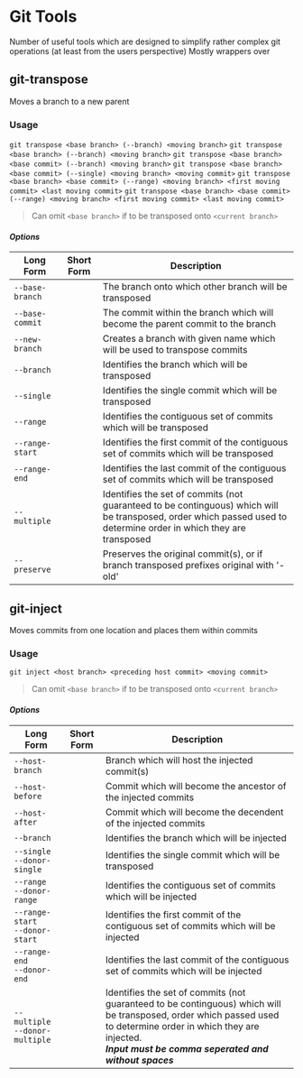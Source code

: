 


# Git Tools
Number of useful tools which are designed to simplify rather complex git 
operations (at least from the users perspective)
Mostly wrappers over 
## git-transpose
Moves a branch to a new parent
### Usage
`git transpose <base branch> (--branch) <moving branch>`
`git transpose <base branch> (--branch) <moving branch>`
`git transpose <base branch> <base commit> (--branch) <moving branch>`
`git transpose <base branch> <base commit> (--single) <moving branch> <moving commit>`
`git transpose <base branch> <base commit> (--range) <moving branch> <first moving commit> <last moving commit>`
`git transpose <base branch> <base commit> (--range) <moving branch> <first moving commit> <last moving commit>`

> Can omit `<base branch>` if to be transposed onto `<current branch>`
#### *Options*
   Long Form    | Short Form | Description
----------------|------------|-------------
`--base-branch` |            | The branch onto which other branch will be transposed
`--base-commit` |            | The commit within the branch which will become the parent commit to the branch
`--new-branch`  |            | Creates a branch with given name which will be used to transpose commits
`--branch`      |            | Identifies the branch which will be transposed
`--single`      |            | Identifies the single commit which will be transposed
`--range`       |            | Identifies the contiguous set of commits which will be transposed
`--range-start` |            | Identifies the first commit of the contiguous set of commits which will be transposed
`--range-end` |            | Identifies the last commit of the contiguous set of commits which will be transposed
`--multiple`    |            | Identifies the set of commits (not guaranteed to be continguous) which will be transposed, order which passed used to determine order in which they are transposed
`--preserve`    |            | Preserves the original commit(s), or if branch transposed prefixes original with '-old'
## git-inject
Moves commits from one location and places them within commits
### Usage
`git inject <host branch> <preceding host commit> <moving commit>`
> Can omit `<base branch>` if to be transposed onto `<current branch>`
#### *Options*
   Long Form                       | Short Form | Description
-----------------------------------|------------|----------------------
`--host-branch`                    |            | Branch which will host the injected commit(s)
`--host-before`                    |            | Commit which will become the ancestor of the injected commits
`--host-after`                     |            | Commit which will become the decendent of the injected commits
`--branch`                         |            | Identifies the branch which will be injected
`--single`<br>`--donor-single`     |            | Identifies the single commit which will be transposed
`--range`<br>`--donor-range`       |            | Identifies the contiguous set of commits which will be injected
`--range-start`<br>`--donor-start` |            | Identifies the first commit of the contiguous set of commits which will be injected
`--range-end`<br>`--donor-end`     |            | Identifies the last commit of the contiguous set of commits which will be injected
`--multiple`<br>`--donor-multiple` |            | Identifies the set of commits (not guaranteed to be continguous) which will be transposed, order which passed used to determine order in which they are injected.<br>***Input must be comma seperated and without spaces*** 

